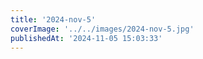 ```yaml
---
title: '2024-nov-5'
coverImage: '../../images/2024-nov-5.jpg'
publishedAt: '2024-11-05 15:03:33'
---
```

